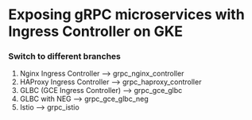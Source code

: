 # Exposing gRPC microservices with Ingress Controller on GKE

### Switch to different branches 

 
1. Nginx Ingress Controller --> grpc_nginx_controller 
2. HAProxy Ingress Controller --> grpc_haproxy_controller
3. GLBC (GCE Ingress Controller) --> grpc_gce_glbc
4. GLBC with NEG --> grpc_gce_glbc_neg
5. Istio --> grpc_istio



